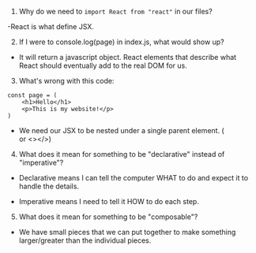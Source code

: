 1. Why do we need to `import React from "react"` in our files?

-React is what define JSX.

2. If I were to console.log(page) in index.js, what would show up?

- It will return a javascript object. React elements that describe what React should
  eventually add to the real DOM for us.

3. What's wrong with this code:

```
const page = (
    <h1>Hello</h1>
    <p>This is my website!</p>
)
```

- We need our JSX to be nested under a single parent element. (<div> or <></>)

4. What does it mean for something to be "declarative" instead of "imperative"?

- Declarative means I can tell the computer WHAT to do
  and expect it to handle the details.

- Imperative means I need
  to tell it HOW to do each step.

5. What does it mean for something to be "composable"?

- We have small pieces that we can put together to make something
  larger/greater than the individual pieces.
